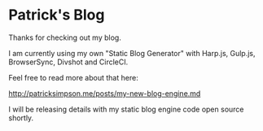 # Patrick's Blog

Thanks for checking out my blog.

I am currently using my own "Static Blog Generator" with Harp.js, Gulp.js, BrowserSync, Divshot and CircleCI.

Feel free to read more about that here:

http://patricksimpson.me/posts/my-new-blog-engine.md

I will be releasing details with my static blog engine code open source shortly.
